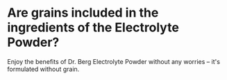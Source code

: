 # Are grains included in the ingredients of the Electrolyte Powder?

Enjoy the benefits of Dr. Berg Electrolyte Powder without any worries – it's formulated without grain.